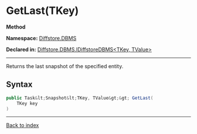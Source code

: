 # GetLast(TKey)

**Method**

**Namespace:** [Diffstore.DBMS](Diffstore.DBMS.md)

**Declared in:** [Diffstore.DBMS.IDiffstoreDBMS&lt;TKey, TValue&gt;](Diffstore.DBMS.IDiffstoreDBMS{TKey,TValue}.md)

------



Returns the last snapshot of the specified entity.


## Syntax

```csharp
public Task&lt;Snapshot&lt;TKey, TValue&gt;&gt; GetLast(
	TKey key
)
```

------

[Back to index](index.md)